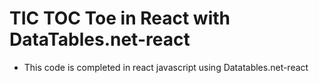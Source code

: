 # TIC TOC Toe in React with DataTables.net-react

- This code is completed in react javascript using Datatables.net-react
